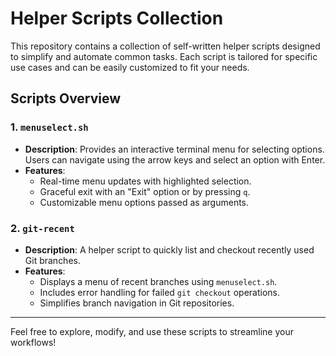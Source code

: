 # Helper Scripts Collection

This repository contains a collection of self-written helper scripts designed to simplify and automate common tasks. Each script is tailored for specific use cases and can be easily customized to fit your needs.

## Scripts Overview

### 1. `menuselect.sh`
- **Description**: Provides an interactive terminal menu for selecting options. Users can navigate using the arrow keys and select an option with Enter.
- **Features**:
  - Real-time menu updates with highlighted selection.
  - Graceful exit with an "Exit" option or by pressing `q`.
  - Customizable menu options passed as arguments.

### 2. `git-recent`
- **Description**: A helper script to quickly list and checkout recently used Git branches.
- **Features**:
  - Displays a menu of recent branches using `menuselect.sh`.
  - Includes error handling for failed `git checkout` operations.
  - Simplifies branch navigation in Git repositories.

---

Feel free to explore, modify, and use these scripts to streamline your workflows!